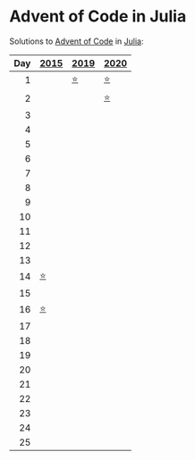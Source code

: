 # Advent of Code in Julia

Solutions to [Advent of Code](https://adventofcode.com/) in [Julia](https://julialang.org/):

|   Day | [2015](2015)                   | [2019](2019)                                    | [2020](2020)                     |
|------:|:-------------------------------|:------------------------------------------------|:---------------------------------|
|     1 |                                | [⭐](2019/01_the_tyranny_of_the_rocket_equation) | [⭐](2020/01_report_repair)       |
|     2 |                                |                                                 | [⭐](2020/02_password_philosophy) |
|     3 |                                |                                                 |                                  |
|     4 |                                |                                                 |                                  |
|     5 |                                |                                                 |                                  |
|     6 |                                |                                                 |                                  |
|     7 |                                |                                                 |                                  |
|     8 |                                |                                                 |                                  |
|     9 |                                |                                                 |                                  |
|    10 |                                |                                                 |                                  |
|    11 |                                |                                                 |                                  |
|    12 |                                |                                                 |                                  |
|    13 |                                |                                                 |                                  |
|    14 | [⭐](2015/14_reindeer_olympics) |                                                 |                                  |
|    15 |                                |                                                 |                                  |
|    16 | [⭐](2015/16_aunt_sue)          |                                                 |                                  |
|    17 |                                |                                                 |                                  |
|    18 |                                |                                                 |                                  |
|    19 |                                |                                                 |                                  |
|    20 |                                |                                                 |                                  |
|    21 |                                |                                                 |                                  |
|    22 |                                |                                                 |                                  |
|    23 |                                |                                                 |                                  |
|    24 |                                |                                                 |                                  |
|    25 |                                |                                                 |                                  |
